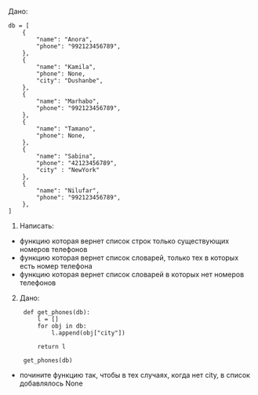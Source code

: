 Дано:

    db = [
        {
            "name": "Anora",
            "phone": "992123456789",
        },
        {
            "name": "Kamila",
            "phone": None,
            "city": "Dushanbe",
        },
        {
            "name": "Marhabo",
            "phone": "992123456789",
        },
        {
            "name": "Tamano",
            "phone": None,
        },
        {
            "name": "Sabina",
            "phone": "42123456789",
            "city" : "NewYork"
        },
        {
            "name": "Nilufar",
            "phone": "992123456789",
        },
    ]

1. Написать:
    
- функцию которая вернет список строк только существующих номеров телефонов
 - функцию которая вернет список словарей, только тех в которых есть номер телефона
 - функцию которая вернет список словарей в которых нет номеров телефонов

2. Дано:

        def get_phones(db):
            l = []
            for obj in db:
                l.append(obj["city"])

            return l

        get_phones(db)

- почините функцию так, чтобы в тех случаях, когда нет city, в список добавлялось None
